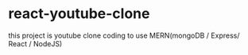# react-youtube-clone
this project is youtube clone coding to use MERN(mongoDB / Express/ React / NodeJS)
